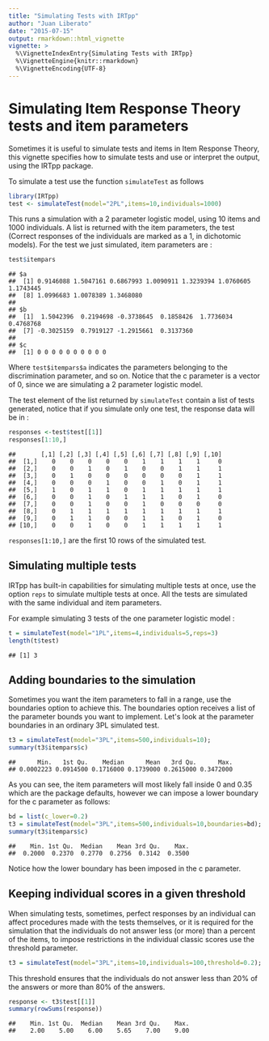 ```yaml
---
title: "Simulating Tests with IRTpp"
author: "Juan Liberato"
date: "2015-07-15"
output: rmarkdown::html_vignette
vignette: >
  %\VignetteIndexEntry{Simulating Tests with IRTpp}
  %\VignetteEngine{knitr::rmarkdown}
  %\VignetteEncoding{UTF-8}
---
```


Simulating Item Response Theory tests and item parameters
========================================================

Sometimes it is useful to simulate tests and items in Item Response Theory, this vignette specifies how to simulate tests and use or interpret the output, using the IRTpp package.

To simulate a test use the function `simulateTest` as follows

```r
library(IRTpp)
test <- simulateTest(model="2PL",items=10,individuals=1000)
```

This runs a simulation with a 2 parameter logistic model, using 10 items and 1000 individuals. A list is returned with the item parameters, the test (Correct responses of the individuals are marked as a 1, in dichotomic models).
For the test we just simulated, item parameters are : 


```r
test$itempars
```

```
## $a
##  [1] 0.9146088 1.5047161 0.6867993 1.0090911 1.3239394 1.0760605 1.1743445
##  [8] 1.0996683 1.0078389 1.3468080
## 
## $b
##  [1]  1.5042396  0.2194698 -0.3738645  0.1858426  1.7736034  0.4768768
##  [7] -0.3025159  0.7919127 -1.2915661  0.3137360
## 
## $c
##  [1] 0 0 0 0 0 0 0 0 0 0
```

Where `test$itempars$a` indicates the parameters belonging to the discrimination parameter, and so on. Notice that the c parameter is a vector of 0, since we are simulating a 2 parameter logistic model.

The test element of the list returned by `simulateTest` contain a list of tests generated, notice that if you simulate only one test, the response data will be in :


```r
responses <-test$test[[1]]
responses[1:10,]
```

```
##       [,1] [,2] [,3] [,4] [,5] [,6] [,7] [,8] [,9] [,10]
##  [1,]    0    0    0    0    0    1    1    1    1     0
##  [2,]    0    0    1    0    1    0    0    1    1     1
##  [3,]    0    1    0    0    0    0    0    0    1     1
##  [4,]    0    0    0    1    0    0    1    0    1     1
##  [5,]    1    0    1    1    0    1    1    1    1     1
##  [6,]    0    0    1    0    1    1    1    0    1     0
##  [7,]    0    0    1    0    0    1    0    0    0     0
##  [8,]    0    1    1    1    1    1    1    1    1     1
##  [9,]    0    1    1    0    0    1    1    0    1     0
## [10,]    0    0    1    0    0    1    1    1    1     1
```

`responses[1:10,]` are the first 10 rows of the simulated test.


## Simulating multiple tests

IRTpp has built-in capabilities for simulating multiple tests at once, use the option `reps` to simulate multiple tests at once. All the tests are simulated with the same individual and item parameters.

For example simulating 3 tests of the one parameter logistic model :

```r
t = simulateTest(model="1PL",items=4,individuals=5,reps=3)
length(t$test)
```

```
## [1] 3
```

## Adding boundaries to the simulation

Sometimes you want the item parameters to fall in a range, use the boundaries option to achieve this.
The boundaries option receives a list of the parameter bounds you want to implement.
Let's look at the parameter boundaries in an ordinary 3PL simulated test.

```r
t3 = simulateTest(model="3PL",items=500,individuals=10);
summary(t3$itempars$c)
```

```
##      Min.   1st Qu.    Median      Mean   3rd Qu.      Max. 
## 0.0002223 0.0914500 0.1716000 0.1739000 0.2615000 0.3472000
```

As you can see, the item parameters will most likely fall inside 0 and 0.35 which are the package defaults, however we can impose a lower boundary for the c parameter as follows:


```r
bd = list(c_lower=0.2)
t3 = simulateTest(model="3PL",items=500,individuals=10,boundaries=bd);
summary(t3$itempars$c)
```

```
##    Min. 1st Qu.  Median    Mean 3rd Qu.    Max. 
##  0.2000  0.2370  0.2770  0.2756  0.3142  0.3500
```

Notice how the lower boundary has been imposed in the c parameter.

## Keeping individual scores in a given threshold

When simulating tests, sometimes, perfect responses by an individual can affect procedures made with the tests themselves, or it is required for the simulation that the individuals do not answer less (or more) than a percent of the items, to impose restrictions in the individual classic scores use the threshold parameter.


```r
t3 = simulateTest(model="3PL",items=10,individuals=100,threshold=0.2);
```

This threshold ensures that the individuals do not answer less than 20% of the answers or more than 80% of the answers.


```r
response <- t3$test[[1]]
summary(rowSums(response))
```

```
##    Min. 1st Qu.  Median    Mean 3rd Qu.    Max. 
##    2.00    5.00    6.00    5.65    7.00    9.00
```
